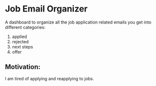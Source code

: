 # Job Email Organizer

A dashboard to organize all the job application related emails you get into different categories: 
1) applied
2) rejected
3) next steps
4) offer

## Motivation:
I am tired of applying and reapplying to jobs.
